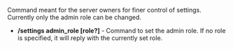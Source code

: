 Command meant for the server owners for finer control of settings.  
Currently only the admin role can be changed.

- **/settings admin_role [role?]** - Command to set the admin role. If no role is specified, it will reply with the currently set role.

